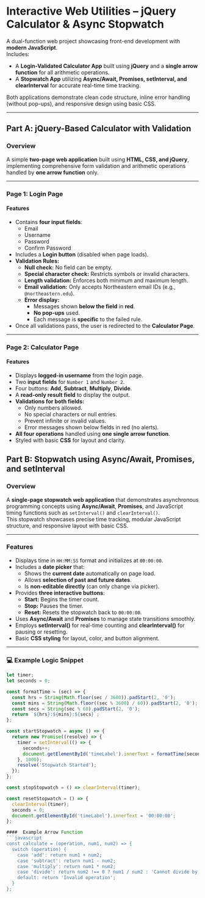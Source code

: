 # Interactive Web Utilities – jQuery Calculator & Async Stopwatch

A dual-function web project showcasing front-end development with **modern JavaScript**.  
Includes:
- A **Login-Validated Calculator App** built using **jQuery** and a **single arrow function** for all arithmetic operations.  
- A **Stopwatch App** utilizing **Async/Await, Promises, setInterval, and clearInterval** for accurate real-time time tracking.  

Both applications demonstrate clean code structure, inline error handling (without pop-ups), and responsive design using basic CSS.

---

## Part A: jQuery-Based Calculator with Validation

###  Overview
A simple **two-page web application** built using **HTML, CSS, and jQuery**, implementing comprehensive form validation and arithmetic operations handled by **one arrow function** only.

---

###  Page 1: Login Page

####  Features
- Contains **four input fields**:
  - Email  
  - Username  
  - Password  
  - Confirm Password  
- Includes a **Login button** (disabled when page loads).  
- **Validation Rules:**
  - **Null check:** No field can be empty.  
  - **Special character check:** Restricts symbols or invalid characters.  
  - **Length validation:** Enforces both minimum and maximum length.  
  - **Email validation:** Only accepts Northeastern email IDs (e.g., `@northeastern.edu`).  
  - **Error display:**  
    - Messages shown **below the field** in **red**.  
    - **No pop-ups** used.  
    - Each message is **specific** to the failed rule.  
- Once all validations pass, the user is redirected to the **Calculator Page**.

---

###  Page 2: Calculator Page

####  Features
- Displays **logged-in username** from the login page.  
- Two **input fields** for `Number 1` and `Number 2`.  
- Four buttons: **Add**, **Subtract**, **Multiply**, **Divide**.  
- A **read-only result field** to display the output.  
- **Validations for both fields:**
  - Only numbers allowed.  
  - No special characters or null entries.  
  - Prevent infinite or invalid values.  
  - Error messages shown below fields in red (no alerts).  
- **All four operations** handled using **one single arrow function**.
- Styled with basic **CSS** for layout and clarity.

##  Part B: Stopwatch using Async/Await, Promises, and setInterval

###  Overview
A **single-page stopwatch web application** that demonstrates asynchronous programming concepts using **Async/Await**, **Promises**, and JavaScript timing functions such as `setInterval()` and `clearInterval()`.  
This stopwatch showcases precise time tracking, modular JavaScript structure, and responsive layout with basic CSS.

---

###  Features
- Displays time in `HH:MM:SS` format and initializes at `00:00:00`.
- Includes a **date picker** that:
  - Shows the **current date** automatically on page load.  
  - Allows **selection of past and future dates**.  
  - Is **non-editable directly** (can only change via picker).  
- Provides **three interactive buttons**:
  -  **Start:** Begins the timer count.  
  -  **Stop:** Pauses the timer.  
  -  **Reset:** Resets the stopwatch back to `00:00:00`.  
- Uses **Async/Await** and **Promises** to manage state transitions smoothly.
- Employs **setInterval()** for real-time counting and **clearInterval()** for pausing or resetting.
- Basic **CSS styling** for layout, color, and button alignment.

---

### 💻 Example Logic Snippet
```javascript
let timer;
let seconds = 0;

const formatTime = (sec) => {
  const hrs = String(Math.floor(sec / 3600)).padStart(2, '0');
  const mins = String(Math.floor((sec % 3600) / 60)).padStart(2, '0');
  const secs = String(sec % 60).padStart(2, '0');
  return `${hrs}:${mins}:${secs}`;
};

const startStopwatch = async () => {
  return new Promise((resolve) => {
    timer = setInterval(() => {
      seconds++;
      document.getElementById('timeLabel').innerText = formatTime(seconds);
    }, 1000);
    resolve('Stopwatch Started');
  });
};

const stopStopwatch = () => clearInterval(timer);

const resetStopwatch = () => {
  clearInterval(timer);
  seconds = 0;
  document.getElementById('timeLabel').innerText = '00:00:00';
};

####  Example Arrow Function
```javascript
const calculate = (operation, num1, num2) => {
  switch (operation) {
    case 'add': return num1 + num2;
    case 'subtract': return num1 - num2;
    case 'multiply': return num1 * num2;
    case 'divide': return num2 !== 0 ? num1 / num2 : 'Cannot divide by zero';
    default: return 'Invalid operation';
  }
};
